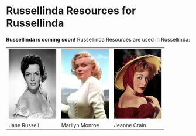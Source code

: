 # Russellinda Resources for Russellinda

**Russellinda is coming soon!** Russellinda Resources are used in Russellinda:

<div align="center">
  <table>
    <tr>
      <th>
        <img width="130" height="190" src="jane-russell.jpg"/>
      </th>
      <th>
        <img width="130" height="190" src="marilyn-monroe.jpg"/>
      </th>
      <th>
        <img width="130" height="190" src="jeanne-crain.jpg"/>
      </th>
    </tr>
    <tr>
      <td>Jane Russell</td>
      <td>Marilyn Monroe</td>
      <td>Jeanne Crain</td>
    </tr>
  </table>
</div>
